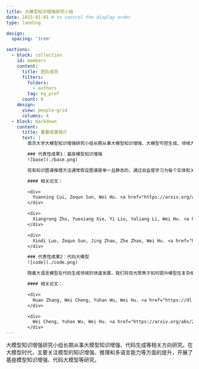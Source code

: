 ```yaml
---
title: 大模型知识增强研究小组
date: 1015-01-01 # to control the display order
type: landing

design:
  spacing: '1rem'

sections:
  - block: collection
    id: members
    content:
      title: 团队成员
      filters:
        folders:
          - authors
        tag: kg_prof
      count: 0
    design:
      view: people-grid
      columns: 4
  - block: markdown
    content:
      title: 重要成果简介
      text: |
        南京大学大模型知识增强研究小组长期从事大模型知识增强、大模型可控生成、领域大模型构建等方向研究。在人工智能、知识图谱、自然语言处理等国际高水平会议和期刊上发表论文20余篇，承担了华为、腾讯、智源、百川、国家电网、中电科等十余项大模型相关研发项目。测试

        ### 代表性成果1：基座模型知识增强
        ![base](./base.png)

        现有知识图谱推理方法通常假设图谱是单一且静态的，通过自监督学习为每个实体和关系生成向量表征，并设计打分函数进行推理。然而，真实世界中的知识图谱往往是多源且动态更新的。针对多源知识图谱推理，我们提出了一种基于上下文提示图的通用知识图谱推理基座模型。该模型利用提示图作为上下文，建模多源知识图谱的通用推理模式，并通过统一分词器实现知识图谱的通用表征。通过仅在3个通用知识图谱上预训练该基座模型，在转导式和归纳式链接预测任务设定下的43个知识图谱数据集上进行了广泛实验。结果表明，该基座模型在多源知识图谱上具有通用推理能力，并在大多数数据集上取得比现有有监督先进方法更优的预测性能。

        #### 相关论文：

        <div>
          Yuanning Cui, Zequn Sun, Wei Hu. <a href="https://arxiv.org/abs/2410.12288">A prompt-based knowledge graph foundation model for universal in-context reasoning</a>. NeurIPS, 2024.
        </div>

        <div>
          Xiangrong Zhu, Yuexiang Xie, Yi Liu, Yaliang Li, Wei Hu. <a href="placeholder">Knowledge graph-guided retrieval augmented generation</a>. NAACL, 2025.
        </div>

        <div>
          Xindi Luo, Zequn Sun, Jing Zhao, Zhe Zhao, Wei Hu. <a href="https://arxiv.org/abs/2403.14950">KnowLA: Enhancing parameter-efficient finetuning with knowledgeable adaptation</a>. NAACL, 7146–7159, 2024.
        </div>

        ### 代表性成果2：代码大模型
        ![code](./code.png)

        随着大语言模型在代码生成领域的快速发展，我们将目光聚焦于如何提升模型在复杂编程场景中的推理能力，提出了基于多计划探索和反馈驱动优化的智能代码生成框架——PairCoder。该框架借鉴软件工程中的结对编程理念，设计了两个协作式智能代理：Navigator 和 Driver。Navigator 负责从高层次分析问题，生成多种潜在解决方案计划，并根据执行反馈动态调整策略；Driver 专注于具体的代码生成、测试和修复任务。两者通过多轮迭代协作，实现代码生成的全局探索与逐步优化。在5个代码生成基准数据集和3个基座模型上的实验表明，该方法在准确率上显著优于现有方法，尤其在复杂编程问题中表现出卓越的性能，同时保持了较高的计算效率和成本可控性。

        #### 相关论文：

        <div>
          Huan Zhang, Wei Cheng, Yuhan Wu, Wei Hu. <a href="https://dl.acm.org/doi/abs/10.1145/3691620.3695506">A pair programming framework for code generation via multi-plan exploration and feedback-driven refinement</a>. ASE, 1319–1331, 2024. Distinguished paper award.
        </div>

        <div>
          Wei Cheng, Yuhan Wu, Wei Hu. <a href="https://arxiv.org/abs/2405.19782">Dataflow-guided retrieval augmentation for repository-level code completion</a>. ACL, 7957–7977, 2024.
        </div>
---
```


大模型知识增强研究小组长期从事大模型知识增强、代码生成等相关方向研究。在大模型时代，主要关注模型的知识增强、推理和多语言能力等方面的提升，开展了基座模型知识增强、代码大模型等研究。